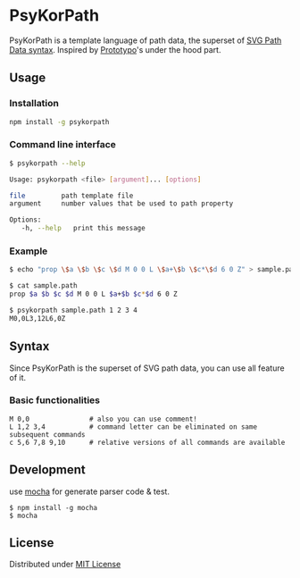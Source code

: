 # PsyKorPath

PsyKorPath is a template language of path data, the superset of [SVG Path Data syntax][w3c paths].
Inspired by [Prototypo][prototypo, kickstarter project]'s under the hood part.

[w3c paths]: http://www.w3.org/TR/SVG/paths.html#PathData
[prototypo, kickstarter project]: https://www.kickstarter.com/projects/599698621/prototypo-streamlining-font-creation


## Usage

### Installation
```sh
npm install -g psykorpath
```

### Command line interface
```sh
$ psykorpath --help

Usage: psykorpath <file> [argument]... [options]

file         path template file
argument     number values that be used to path property

Options:
   -h, --help   print this message
```

### Example
```sh
$ echo "prop \$a \$b \$c \$d M 0 0 L \$a+\$b \$c*\$d 6 0 Z" > sample.path

$ cat sample.path
prop $a $b $c $d M 0 0 L $a+$b $c*$d 6 0 Z

$ psykorpath sample.path 1 2 3 4
M0,0L3,12L6,0Z
```


## Syntax

Since PsyKorPath is the superset of SVG path data, you can use all feature of it.

### Basic functionalities
```psykorpath
M 0,0               # also you can use comment!
L 1,2 3,4           # command letter can be eliminated on same subsequent commands
c 5,6 7,8 9,10      # relative versions of all commands are available
```


## Development

use [mocha](http://visionmedia.github.io/mocha/) for generate parser code & test.

```
$ npm install -g mocha
$ mocha
```


## License

Distributed under [MIT License](./LICENSE)

